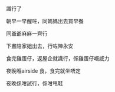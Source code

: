 識行了

朝早一早醒咗，同媽媽出去買早餐

同爺爺麻麻一齊行

下晝陪家姐出去，行咗陣永安

食完雞蛋仔，返屋企就識行，係雞蛋仔嘅威力

夜晚喺airside 食，食完就坐唔定

夜晚係咁試行，係咁甩鞋
